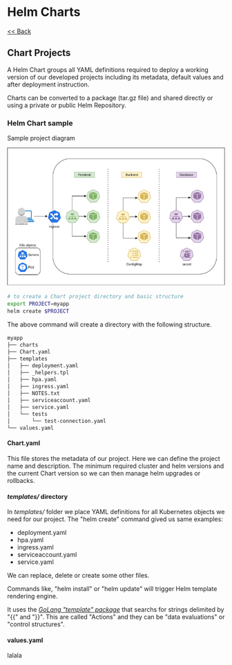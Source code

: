 # Helm Charts

[<< Back](./README.md)

## Chart Projects

A Helm Chart groups all YAML definitions required to deploy a working version of our developed projects including its metadata, default values and after deployment instruction.

Charts can be converted to a package (tar.gz file) and shared directly or using a private or public Helm Repository.

### Helm Chart sample 

Sample project diagram

![3 tier project](./imgs/k8s-helm-3-tier.png)

```bash
# to create a Chart project directory and basic structure
export PROJECT=myapp
helm create $PROJECT
```

The above command will create a directory with the following structure.

```ASCII
myapp
├── charts
├── Chart.yaml
├── templates
│   ├── deployment.yaml
│   ├── _helpers.tpl
│   ├── hpa.yaml
│   ├── ingress.yaml
│   ├── NOTES.txt
│   ├── serviceaccount.yaml
│   ├── service.yaml
│   └── tests
│       └── test-connection.yaml
└── values.yaml
```

#### Chart.yaml

This file stores the metadata of our project.
Here we can define the project name and description. 
The minimum required cluster and helm versions and the current Chart version so we can then manage helm upgrades or rollbacks.

#### *templates/* directory

In *templates/* folder we place YAML definitions for all Kubernetes objects we need for our project.
The "helm create" command gived us same examples:

- deployment.yaml
- hpa.yaml
- ingress.yaml
- serviceaccount.yaml
- service.yaml

We can replace, delete or create some other files.

Commands like, "helm install" or "helm update" will trigger Helm template rendering engine. 

It uses the [*GoLang "template" package*](https://golang.org/pkg/text/template/) that searchs for strings delimited by "{{" and "}}". This are called "Actions" and they can be "data evaluations" or "control structures".

#### values.yaml

lalala
